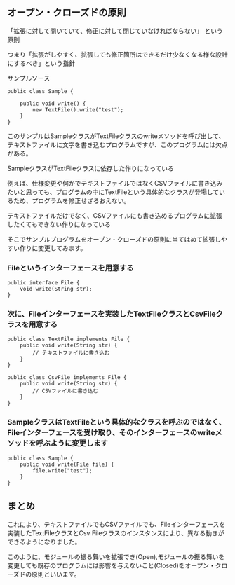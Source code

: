 ## オープン・クローズドの原則

「拡張に対して開いていて、修正に対して閉じていなければならない」
という原則

つまり「拡張がしやすく、拡張しても修正箇所はできるだけ少なくなる様な設計にするべき」という指針


サンプルソース
```
public class Sample {

    public void write() {
        new TextFile().write("test");
    }
}
```

このサンプルはSampleクラスがTextFileクラスのwriteメソッドを呼び出して、テキストファイルに文字を書き込むプログラムですが、このプログラムには欠点がある。

SampleクラスがTextFileクラスに依存した作りになっている

例えば、仕様変更や何かでテキストファイルではなくCSVファイルに書き込みたいと思っても、プログラムの中にTextFileという具体的なクラスが登場しているため、プログラムを修正せざるおえない。

テキストファイルだけでなく、CSVファイルにも書き込めるプログラムに拡張したくてもできない作りになっている

そこでサンプルプログラムをオープン・クローズドの原則に当てはめて拡張しやすい作りに変更してみます。

### Fileというインターフェースを用意する

```
public interface File {
    void write(String str);
}
```

### 次に、Fileインターフェースを実装したTextFileクラスとCsvFileクラスを用意する

```
public class TextFile implements File {
    public void write(String str) {
        // テキストファイルに書き込む
    }
}

public class CsvFile implements File {
    public void write(String str) {
        // CSVファイルに書き込む
    }
}
```

### SampleクラスはTextFileという具体的なクラスを呼ぶのではなく、Fileインターフェースを受け取り、そのインターフェースのwriteメソッドを呼ぶように変更します

```
public class Sample {
    public void write(File file) {
        file.write("test");
    }
}
```

## まとめ
これにより、テキストファイルでもCSVファイルでも、Fileインターフェースを実装したTextFileクラスとCsv Fileクラスのインスタンスにより、異なる動きができるようになりました。

このように、モジュールの振る舞いを拡張でき(Open),モジュールの振る舞いを変更しても既存のプログラムには影響を与えないこと(Closed)をオープン・クローズドの原則といいます。